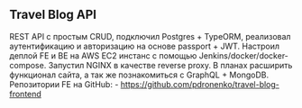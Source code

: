 ## Travel Blog API

REST API с простым CRUD, подключил Postgres + TypeORM, реализовал аутентификацию и авторизацию на основе passport + JWT.
Настроил деплой FE и BE на AWS EC2 инстанс с помощью Jenkins/docker/docker-compose. Запустил NGINX в качестве reverse proxy.
В планах расширить функционал сайта, а так же познакомиться с GraphQL + MongoDB.
Репозитории FE на GitHub: - https://github.com/pdronenko/travel-blog-frontend

